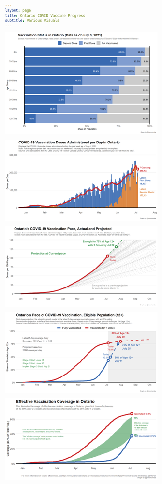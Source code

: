 ```yaml
---
layout: page
title: Ontario COVID Vaccine Progress
subtitle: Various Visuals
---
```


![](Plots/demo_plot_bar_on.png)

![](Plots/pace_ON.png)

![](Plots/pace_ON_projection_7520.png)

![](Plots/projection_logistic_on.png)

![](Plots/plot_effective_ontario.png)
